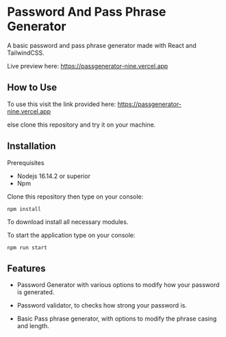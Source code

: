 # Password And Pass Phrase Generator

A basic password and pass phrase generator made with React and TailwindCSS.

Live preview here: https://passgenerator-nine.vercel.app

## How to Use

To use this visit the link provided here: https://passgenerator-nine.vercel.app

else clone this repository and try it on your machine.

## Installation

Prerequisites

- Nodejs 16.14.2 or superior
- Npm

Clone this repository then type on your console:

    npm install

To download install all necessary modules.

To start the application type on your console:

    npm run start

## Features

- Password Generator with various options to modify how your password is generated.

- Password validator, to checks how strong your password is.

- Basic Pass phrase generator, with options to modify the phrase casing and length.
